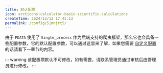 ```yaml
---
title: 默认配置
icon: arcticons:calculator-basic-scientific-calculations
createTime: 2024/12/13 17:45:13
permalink: /config/51mnjrt5/
---
```


由于 `PDATA` 使用了 `Single_process`
作为后端支持的爬虫框架，那么它也会具备一些配置参数，它的默认配置参数，可以通过这里来了解，如果您需要 [自定义配置](custom-config.md)
的话请看下一章节的内容。

<ImageCard
  image="/auto-config/auto-config.png"
  title="默认配置"
  description="依托于 Single_process 之上的框架，可以通过平台页面快速了解到它的默认配置项。"
  href="/"
  author="yuanshaohang"
  date="2024/05/21"
/>

::: warning
该配置项默认不可修改，如有需要，请联系管理员通过审核后由管理员进行修改。
:::
